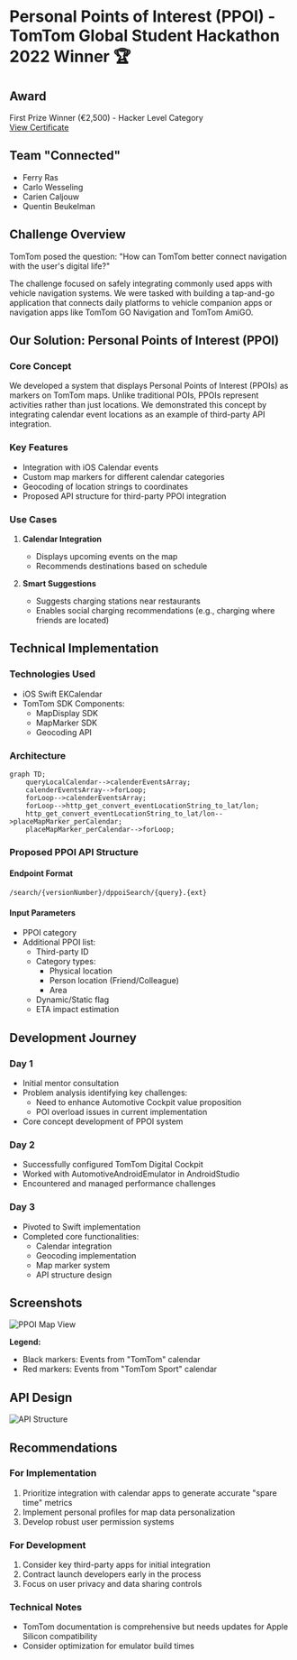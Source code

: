 # Personal Points of Interest (PPOI) - TomTom Global Student Hackathon 2022 Winner 🏆

## Award
First Prize Winner (€2,500) - Hacker Level Category  
[View Certificate](https://github.com/f-ras/TomTom-Hackathon-2022/blob/master/Certificate%20Hacker%20Level%20Prize%20Ferry%20Ras.pdf)

## Team "Connected"
- Ferry Ras
- Carlo Wesseling
- Carien Caljouw
- Quentin Beukelman

## Challenge Overview
TomTom posed the question: "How can TomTom better connect navigation with the user's digital life?"

The challenge focused on safely integrating commonly used apps with vehicle navigation systems. We were tasked with building a tap-and-go application that connects daily platforms to vehicle companion apps or navigation apps like TomTom GO Navigation and TomTom AmiGO.

## Our Solution: Personal Points of Interest (PPOI)

### Core Concept
We developed a system that displays Personal Points of Interest (PPOIs) as markers on TomTom maps. Unlike traditional POIs, PPOIs represent activities rather than just locations. We demonstrated this concept by integrating calendar event locations as an example of third-party API integration.

### Key Features
- Integration with iOS Calendar events
- Custom map markers for different calendar categories
- Geocoding of location strings to coordinates
- Proposed API structure for third-party PPOI integration

### Use Cases
1. **Calendar Integration**
   - Displays upcoming events on the map
   - Recommends destinations based on schedule

2. **Smart Suggestions**
   - Suggests charging stations near restaurants
   - Enables social charging recommendations (e.g., charging where friends are located)

## Technical Implementation

### Technologies Used
- iOS Swift EKCalendar
- TomTom SDK Components:
  - MapDisplay SDK
  - MapMarker SDK
  - Geocoding API

### Architecture
```mermaid
graph TD;
    queryLocalCalendar-->calenderEventsArray;
    calenderEventsArray-->forLoop;
    forLoop-->calenderEventsArray;
    forLoop-->http_get_convert_eventLocationString_to_lat/lon;
    http_get_convert_eventLocationString_to_lat/lon-->placeMapMarker_perCalendar;
    placeMapMarker_perCalendar-->forLoop;
```

### Proposed PPOI API Structure

#### Endpoint Format
```
/search/{versionNumber}/dppoiSearch/{query}.{ext}
```

#### Input Parameters
- PPOI category
- Additional PPOI list:
  - Third-party ID
  - Category types:
    - Physical location
    - Person location (Friend/Colleague)
    - Area
  - Dynamic/Static flag
  - ETA impact estimation

## Development Journey

### Day 1
- Initial mentor consultation
- Problem analysis identifying key challenges:
  - Need to enhance Automotive Cockpit value proposition
  - POI overload issues in current implementation
- Core concept development of PPOI system

### Day 2
- Successfully configured TomTom Digital Cockpit
- Worked with AutomotiveAndroidEmulator in AndroidStudio
- Encountered and managed performance challenges

### Day 3
- Pivoted to Swift implementation
- Completed core functionalities:
  - Calendar integration
  - Geocoding implementation
  - Map marker system
  - API structure design

## Screenshots
![PPOI Map View](https://uploads-ssl.webflow.com/60255c87f21230edfb5fa38e/639131e6a236ba769b1f9e10_Thursday%2C%2008%20Dec%202022%2001%3A10%3A18%202.png)

**Legend:**
- Black markers: Events from "TomTom" calendar
- Red markers: Events from "TomTom Sport" calendar

## API Design
![API Structure](https://uploads-ssl.webflow.com/60255c87f21230edfb5fa38e/6391f3cb4aef5c5e783a71f3_Team%20connect%20one%20pager%2C%20APPENDIX%201.png)

## Recommendations

### For Implementation
1. Prioritize integration with calendar apps to generate accurate "spare time" metrics
2. Implement personal profiles for map data personalization
3. Develop robust user permission systems

### For Development
1. Consider key third-party apps for initial integration
2. Contract launch developers early in the process
3. Focus on user privacy and data sharing controls

### Technical Notes
- TomTom documentation is comprehensive but needs updates for Apple Silicon compatibility
- Consider optimization for emulator build times
